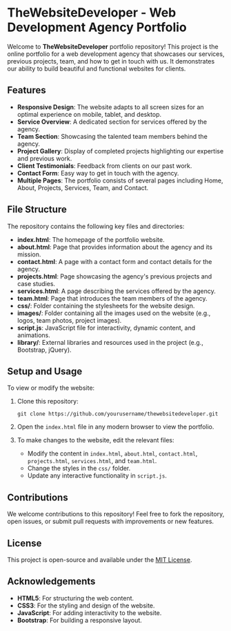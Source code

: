# TheWebsiteDeveloper - Web Development Agency Portfolio

Welcome to **TheWebsiteDeveloper** portfolio repository! This project is the online portfolio for a web development agency that showcases our services, previous projects, team, and how to get in touch with us. It demonstrates our ability to build beautiful and functional websites for clients.

## Features

- **Responsive Design**: The website adapts to all screen sizes for an optimal experience on mobile, tablet, and desktop.
- **Service Overview**: A dedicated section for services offered by the agency.
- **Team Section**: Showcasing the talented team members behind the agency.
- **Project Gallery**: Display of completed projects highlighting our expertise and previous work.
- **Client Testimonials**: Feedback from clients on our past work.
- **Contact Form**: Easy way to get in touch with the agency.
- **Multiple Pages**: The portfolio consists of several pages including Home, About, Projects, Services, Team, and Contact.

## File Structure

The repository contains the following key files and directories:

- **index.html**: The homepage of the portfolio website.
- **about.html**: Page that provides information about the agency and its mission.
- **contact.html**: A page with a contact form and contact details for the agency.
- **projects.html**: Page showcasing the agency's previous projects and case studies.
- **services.html**: A page describing the services offered by the agency.
- **team.html**: Page that introduces the team members of the agency.
- **css/**: Folder containing the stylesheets for the website design.
- **images/**: Folder containing all the images used on the website (e.g., logos, team photos, project images).
- **script.js**: JavaScript file for interactivity, dynamic content, and animations.
- **library/**: External libraries and resources used in the project (e.g., Bootstrap, jQuery).

## Setup and Usage

To view or modify the website:

1. Clone this repository:
    ```
    git clone https://github.com/yourusername/thewebsitedeveloper.git
    ```

2. Open the `index.html` file in any modern browser to view the portfolio.

3. To make changes to the website, edit the relevant files:
   - Modify the content in `index.html`, `about.html`, `contact.html`, `projects.html`, `services.html`, and `team.html`.
   - Change the styles in the `css/` folder.
   - Update any interactive functionality in `script.js`.

## Contributions

We welcome contributions to this repository! Feel free to fork the repository, open issues, or submit pull requests with improvements or new features.

## License

This project is open-source and available under the [MIT License](LICENSE).

## Acknowledgements

- **HTML5**: For structuring the web content.
- **CSS3**: For the styling and design of the website.
- **JavaScript**: For adding interactivity to the website.
- **Bootstrap**: For building a responsive layout.

